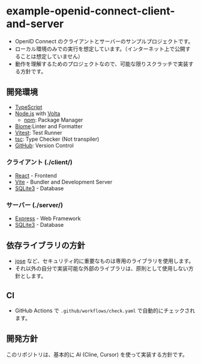 # example-openid-connect-client-and-server

- OpenID Connect のクライアントとサーバーのサンプルプロジェクトです。
- ローカル環境のみでの実行を想定しています。（インターネット上で公開することは想定していません）
- 動作を理解するためのプロジェクトなので、可能な限りスクラッチで実装する方針です。

## 開発環境

- [TypeScript](https://www.typescriptlang.org/)
- [Node.js](https://nodejs.org/) with [Volta](https://volta.sh/)
    - [npm](https://www.npmjs.com/): Package Manager
- [Biome](https://biomejs.dev/):Linter and Formatter
- [Vitest](https://vitejs.dev/guide/): Test Runner
- [tsc](https://www.typescriptlang.org/): Type Checker (Not transpiler)
- [GitHub](https://github.com/): Version Control

### クライアント (./client/)
 
- [React](https://reactjs.org/) - Frontend
- [Vite](https://vitejs.dev/) - Bundler and Development Server
- [SQLite3](https://www.sqlite.org/) - Database

### サーバー (./server/)

- [Express](https://expressjs.com/) - Web Framework
- [SQLite3](https://www.sqlite.org/) - Database

## 依存ライブラリの方針

- [jose](https://npmjs.com/package/jose) など、セキュリティ的に重要なものは専用のライブラリを使用します。
- それ以外の自分で実装可能な外部のライブラリは、原則として使用しない方針とします。

## CI

- GitHub Actions で `.github/workflows/check.yaml` で自動的にチェックされます。

## 開発方針

このリポジトリは、基本的に AI (Cline, Cursor) を使って実装する方針です。
